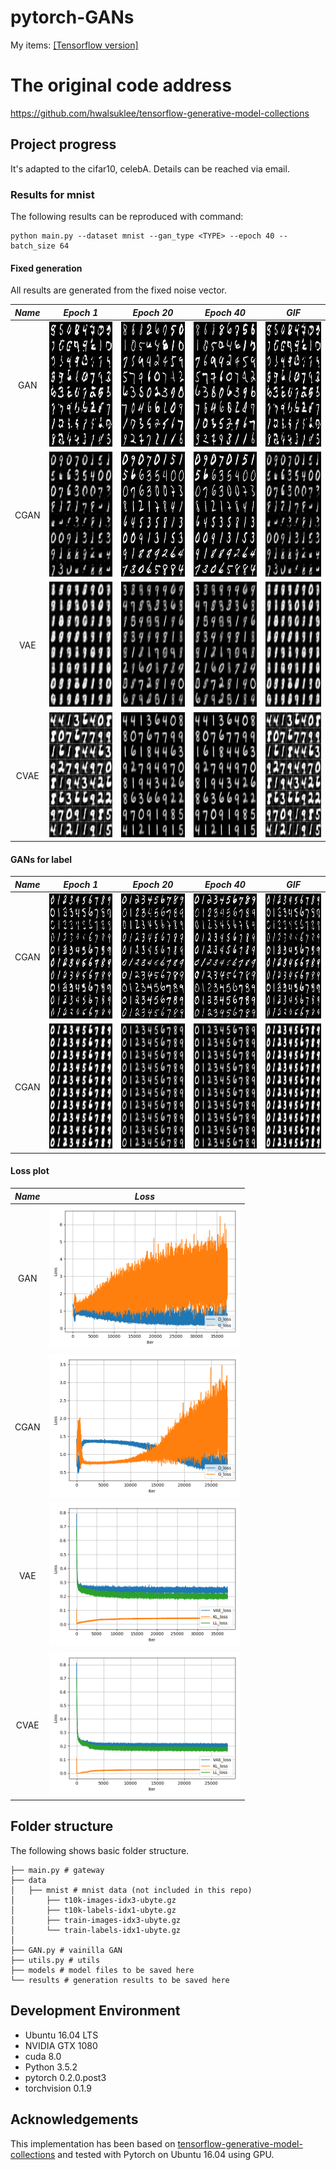 # pytorch-GANs
My items: [[Tensorflow version]](https://github.com/TwistedW/GANs)

# The original code address
https://github.com/hwalsuklee/tensorflow-generative-model-collections

## Project progress
It's adapted to the cifar10, celebA. Details can be reached via email.


### Results for mnist

The following results can be reproduced with command:
```
python main.py --dataset mnist --gan_type <TYPE> --epoch 40 --batch_size 64
```
#### Fixed generation
All results are generated from the fixed noise vector.

*Name* | *Epoch 1* | *Epoch 20* | *Epoch 40* | *GIF*
:---: | :---: | :---: | :---: | :---: |
GAN | <img src = 'assets/mnist_results/GAN_epoch001_test_all_classes.png' height = '200px'> | <img src = 'assets/mnist_results/GAN_epoch020_test_all_classes.png' height = '200px'> | <img src = 'assets/mnist_results/GAN_epoch040_test_all_classes.png' height = '200px'> | <img src = 'assets/mnist_results/GAN_generate_animation.gif' height = '200px'>
CGAN | <img src = 'assets/mnist_results/CGAN_train_00_0300.png' height = '200px'> | <img src = 'assets/mnist_results/CGAN_train_19_0300.png' height = '200px'> | <img src = 'assets/mnist_results/CGAN_train_39_0300.png' height = '200px'> | <img src = 'assets/mnist_results/CGAN_generate_train_animation.gif' height = '200px'>
VAE | <img src = 'assets/mnist_results/VAE_epoch001_test_all_classes.png' height = '200px'> | <img src = 'assets/mnist_results/VAE_epoch020_test_all_classes.png' height = '200px'> | <img src = 'assets/mnist_results/VAE_epoch040_test_all_classes.png' height = '200px'> | <img src = 'assets/mnist_results/VAE_generate_animation.gif' height = '200px'>
CVAE | <img src = 'assets/mnist_results/CVAE_train_00_0300.png' height = '200px'> | <img src = 'assets/mnist_results/CVAE_train_19_0300.png' height = '200px'> | <img src = 'assets/mnist_results/CVAE_train_39_0300.png' height = '200px'> | <img src = 'assets/mnist_results/CVAE_generate_train_animation.gif' height = '200px'>

#### GANs for label

*Name* | *Epoch 1* | *Epoch 20* | *Epoch 40* | *GIF*
:---: | :---: | :---: | :---: | :---: |
CGAN | <img src = 'assets/mnist_results/CGAN_epoch001_test_all_classes.png' height = '200px'> | <img src = 'assets/mnist_results/CGAN_epoch020_test_all_classes.png' height = '200px'> | <img src = 'assets/mnist_results/CGAN_epoch040_test_all_classes.png' height = '200px'> | <img src = 'assets/mnist_results/CGAN_generate_animation.gif' height = '200px'>
CGAN | <img src = 'assets/mnist_results/CVAE_epoch001_test_all_classes.png' height = '200px'> | <img src = 'assets/mnist_results/CVAE_epoch020_test_all_classes.png' height = '200px'> | <img src = 'assets/mnist_results/CVAE_epoch040_test_all_classes.png' height = '200px'> | <img src = 'assets/mnist_results/CVAE_generate_animation.gif' height = '200px'>

#### Loss plot
*Name* | *Loss*
:---: | :---: |
GAN | <img src = 'assets/mnist_results/GAN_loss.png' height = '230px'>
CGAN | <img src = 'assets/mnist_results/CGAN_loss.png' height = '230px'>
VAE | <img src = 'assets/mnist_results/VAE_loss.png' height = '230px'>
CVAE | <img src = 'assets/mnist_results/CVAE_loss.png' height = '230px'>

## Folder structure
The following shows basic folder structure.
```
├── main.py # gateway
├── data
│   ├── mnist # mnist data (not included in this repo)
│       ├── t10k-images-idx3-ubyte.gz
│       ├── t10k-labels-idx1-ubyte.gz
│       ├── train-images-idx3-ubyte.gz
│       └── train-labels-idx1-ubyte.gz
│
├── GAN.py # vainilla GAN
├── utils.py # utils
├── models # model files to be saved here
└── results # generation results to be saved here
```

## Development Environment
* Ubuntu 16.04 LTS
* NVIDIA GTX 1080
* cuda 8.0
* Python 3.5.2
* pytorch 0.2.0.post3
* torchvision 0.1.9

## Acknowledgements
This implementation has been based on
[tensorflow-generative-model-collections](https://github.com/hwalsuklee/tensorflow-generative-model-collections)
and tested with Pytorch on Ubuntu 16.04 using GPU.